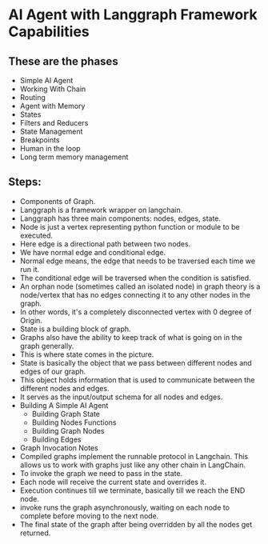 # AI Agent with Langgraph Framework Capabilities

## These are the phases

- Simple AI Agent
- Working With Chain
- Routing
- Agent with Memory
- States
- Filters and Reducers
- State Management
- Breakpoints
- Human in the loop
- Long term memory management

## Steps:

- Components of Graph.
- Langgraph is a framework wrapper on langchain.
- Langgraph has three main components: nodes, edges, state.
- Node is just a vertex representing python function or module to be executed.
- Here edge is a directional path between two nodes.
- We have normal edge and conditional edge.
- Normal edge means, the edge that needs to be traversed each time we run it.
- The conditional edge will be traversed when the condition is satisfied.
- An orphan node (sometimes called an isolated node) in graph theory is a node/vertex that has no edges connecting it to any other nodes in the graph.
- In other words, it's a completely disconnected vertex with 0 degree of Origin.
- State is a building block of graph.
- Graphs also have the ability to keep track of what is going on in the graph generally.
- This is where state comes in the picture.
- State is basically the object that we pass between different nodes and edges of our graph.
- This object holds information that is used to communicate between the different nodes and edges.
- It serves as the input/output schema for all nodes and edges.
- Building A Simple AI Agent
  - Building Graph State
  - Building Nodes Functions
  - Building Graph Nodes
  - Building Edges
- Graph Invocation Notes
- Compiled graphs implement the runnable protocol in Langchain. This allows us to work with graphs just like any other chain in LangChain.
- To invoke the graph we need to pass in the state.
- Each node will receive the current state and overrides it.
- Execution continues till we terminate, basically till we reach the END node.
- invoke runs the graph asynchronously, waiting on each node to complete before moving to the next node.
- The final state of the graph after being overridden by all the nodes get returned.
